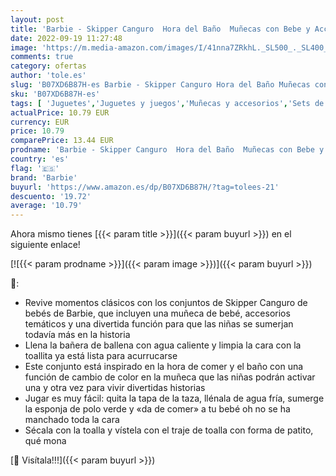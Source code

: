 ```yaml
---
layout: post
title: 'Barbie - Skipper Canguro  Hora del Baño  Muñecas con Bebe y Accesorios  Mattel GHV84 '
date: 2022-09-19 11:27:48
image: 'https://m.media-amazon.com/images/I/41nna7ZRkhL._SL500_._SL400_.jpg'
comments: true
category: ofertas
author: 'tole.es'
slug: 'B07XD6B87H-es Barbie - Skipper Canguro Hora del Baño Muñecas con Bebe y...'
sku: 'B07XD6B87H-es'
tags: [ 'Juguetes','Juguetes y juegos','Muñecas y accesorios','Sets de accesorios','barbie','bebe','🇪🇸', ]
actualPrice: 10.79 EUR
currency: EUR
price: 10.79
comparePrice: 13.44 EUR
prodname: 'Barbie - Skipper Canguro  Hora del Baño  Muñecas con Bebe y Accesorios  Mattel GHV84 '
country: 'es'
flag: '🇪🇸'
brand: 'Barbie'
buyurl: 'https://www.amazon.es/dp/B07XD6B87H/?tag=tolees-21'
descuento: '19.72'
average: '10.79'
---
```


Ahora mismo tienes [{{< param title >}}]({{< param buyurl >}}) en el siguiente enlace!

[![{{< param prodname >}}]({{< param image >}})]({{< param buyurl >}})

🔎:

- Revive momentos clásicos con los conjuntos de Skipper Canguro de bebés de Barbie, que incluyen una muñeca de bebé, accesorios temáticos y una divertida función para que las niñas se sumerjan todavía más en la historia
- Llena la bañera de ballena con agua caliente y limpia la cara con la toallita ya está lista para acurrucarse
- Este conjunto está inspirado en la hora de comer y el baño con una función de cambio de color en la muñeca que las niñas podrán activar una y otra vez para vivir divertidas historias
- Jugar es muy fácil: quita la tapa de la taza, llénala de agua fría, sumerge la esponja de polo verde y «da de comer» a tu bebé oh no se ha manchado toda la cara
- Sécala con la toalla y vístela con el traje de toalla con forma de patito, qué mona

[🛒 Visítala!!!]({{< param buyurl >}})
